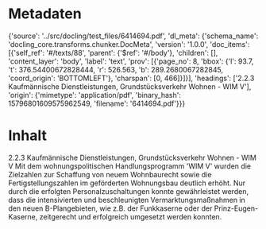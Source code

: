 # Metadaten
{'source': '../src/docling/test_files/6414694.pdf', 'dl_meta': {'schema_name': 'docling_core.transforms.chunker.DocMeta', 'version': '1.0.0', 'doc_items': [{'self_ref': '#/texts/88', 'parent': {'$ref': '#/body'}, 'children': [], 'content_layer': 'body', 'label': 'text', 'prov': [{'page_no': 8, 'bbox': {'l': 93.7, 't': 376.54400672828444, 'r': 526.563, 'b': 289.2680067282845, 'coord_origin': 'BOTTOMLEFT'}, 'charspan': [0, 466]}]}], 'headings': ['2.2.3 Kaufmännische Dienstleistungen, Grundstücksverkehr Wohnen - WIM V'], 'origin': {'mimetype': 'application/pdf', 'binary_hash': 15796801609575962549, 'filename': '6414694.pdf'}}}

# Inhalt
2.2.3 Kaufmännische Dienstleistungen, Grundstücksverkehr Wohnen - WIM V
Mit dem wohnungspolitischen Handlungsprogramm 'WIM V' wurden die Zielzahlen zur Schaffung von neuem Wohnbaurecht sowie die Fertigstellungszahlen im geförderten Wohnungsbau deutlich erhöht. Nur durch die erfolgten Personalzuschaltungen konnte gewährleistet werden, dass die intensivierten und beschleunigten Vermarktungsmaßnahmen in den neuen B-Plangebieten, wie z.B. der Funkkaserne oder der Prinz-Eugen-Kaserne, zeitgerecht und erfolgreich umgesetzt werden konnten.
